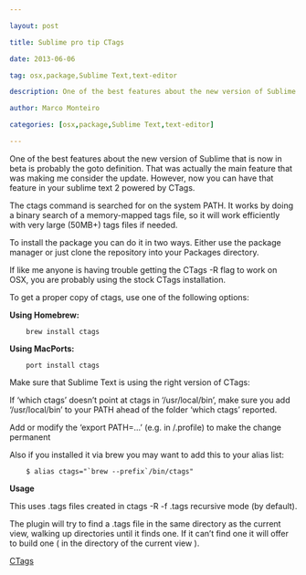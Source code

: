 ---
layout: post
title: Sublime pro tip CTags
date: 2013-06-06
tag: osx,package,Sublime Text,text-editor
description: One of the best features about the new version of Sublime that is now in beta is probably the goto definition. That was actually the main feature that was making
author: Marco Monteiro
categories: [osx,package,Sublime Text,text-editor]
---

One of the best features about the new version of Sublime that is now in beta is probably the goto definition. That was actually the main feature that was making me consider the update.
However, now you can have that feature in your sublime text 2 powered by CTags.

The ctags command is searched for on the system PATH. It works by doing a binary search of a memory-mapped tags file, so it will work efficiently with very large (50MB+) tags files if needed.
<!--more-->

To install the package you can do it in two ways. Either use the package manager or just clone the repository into your Packages directory.

If like me anyone is having trouble getting the CTags -R flag to work on OSX, you are probably using the stock CTags installation.

To get a proper copy of ctags, use one of the following options:

**Using Homebrew:**

		brew install ctags

**Using MacPorts:**

		port install ctags

Make sure that Sublime Text is using the right version of CTags:

If ‘which ctags’ doesn’t point at ctags in ‘/usr/local/bin’, make sure you add ‘/usr/local/bin’ to your PATH ahead of the folder ‘which ctags’ reported.

Add or modify the ‘export PATH=…’ (e.g. in /.profile) to make the change permanent

Also if you installed it via brew you may want to add this to your alias list:

		$ alias ctags="`brew --prefix`/bin/ctags"

**Usage**

This uses .tags files created in ctags -R -f .tags recursive mode (by default).

The plugin will try to find a .tags file in the same directory as the current view, walking up directories until it finds one. If it can’t find one it will offer to build one ( in the directory of the current view ).

[<i class="icon-link"></i> CTags ](https://github.com/SublimeText/CTags)